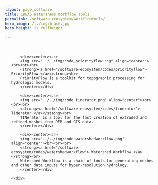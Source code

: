 ```yaml
---
layout: page_software
title: IDEAS Watersheds Workflow Tools
permalink: /software-ecosystem/workflowtools/
hero_image: /../img/black.jpg
hero_height: is_fullheight

---
```

<style>
    .wrapper {
        display:grid;
        grid-template-columns: repeat(auto-fill, minmax(300px, 1fr));
        max-width: 1250px;
        margin: 1px auto;
        padding: 20px;
        gap: 20px;
    }
    .wrapper > div{
        background:#eee;
        padding: 1em;
    }
    .wrapper > div:nth-child(odd){
        background:#ddd;
    }
    .wrapper img {
        max-height: 100px; /* Adjust the height value as needed */
    }
</style>
<body>
    <div class = "wrapper">
        
        <div><center><br>
        <img src="../../img/code_priorityflow.png" align="center"><br><br><br>
        <strong><a href="/software-ecosystem/codes/priorityflow"> PriorityFlow </a></strong><br>
        PriorityFlow is a toolkit for topographic processing for hydrologic models.
        </center></div>

        <div><center><br>
        <img src="../../img/code_tinerator.png" align="center"><br><br><br>
        <strong><a href="/software-ecosystem/codes/tinerator"> TINerator </a></strong><br>
        TINerator is a tool for the fast creation of extruded and refined meshes from DEM and GIS data.
        </center></div>

        <div><center><br>
        <img src="../../img/code_watershedworkflow.png" align="center"><br><br><br>
        <strong><a href="/software-ecosystem/codes/watershedworkflow"> Watershed Workflow </a></strong><br>
        Watershed Workflow is a chain of tools for generating meshes and other data inputs for hyper-resolution hydrology.
        </center></div>

    </div>

</body>

